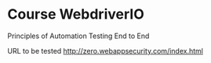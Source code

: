 # Course WebdriverIO

Principles of Automation Testing 
End to End

URL to be tested http://zero.webappsecurity.com/index.html
